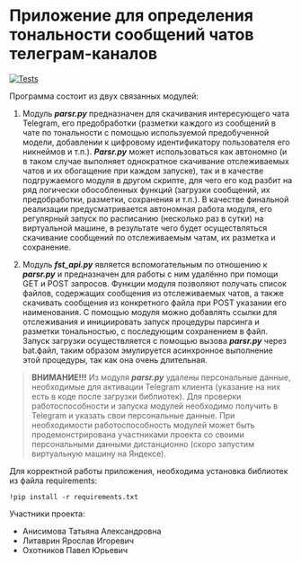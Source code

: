 # Приложение для определения тональности сообщений чатов телеграм-каналов

[![Tests](https://github.com/YaRoLit/Fast-api-app/actions/workflows/python-app.yml/badge.svg)](https://github.com/YaRoLit/Fast-api-app/actions/workflows/python-app.yml)

Программа состоит из двух связанных модулей:

1. Модуль ***parsr.py*** предназначен для скачивания интересующего чата Telegram, его предобработки (разметки каждого из сообщений в чате по тональности с помощью используемой предобученной модели, добавлении к цифровому идентификатору пользователя его никнеймов и т.п.). ***Parsr.py*** может использоваться как автономно (и в таком случае выполняет однократное скачивание отслеживаемых чатов и их обогащение при каждом запуске), так и в качестве подгружаемого модуля в другом скрипте, для чего его код разбит на ряд логически обособленных функций (загрузки сообщений, их предобработки, разметки, сохранения и т.п.). В качестве финальной реализации предусматривается автономная работа модуля, его регулярный запуск по расписанию (несколько раз в сутки) на виртуальной машине, в результате чего будет осуществляться скачивание сообщений по отслеживаемым чатам, их разметка и сохранение.

2. Модуль ***fst_api.py*** является вспомогательным по отношению к ***parsr.py*** и предназначен для работы с ним удалённо при помощи GET и POST запросов. Функции модуля позволяют получать список файлов, содержащих сообщения из отслеживаемых чатов, а также скачивать сообщения из конкретного файла при POST указании его наименования. С помощью модуля можно добавлять ссылки для отслеживания и инициировать запуск процедуры парсинга и разметки тональностью, с последующим сохранением в файл. Запуск загрузки осуществляется с помощью вызова ***parsr.py*** через bat.файл, таким образом эмулируется асинхронное выполнение этой процедуры, так как она очень длительная.

> **ВНИМАНИЕ!!!** Из модуля ***parsr.py*** удалены персональные данные, необходимые для активации Telegram клиента (указание на них есть в коде после загрузки библиотек). Для проверки работоспособности и запуска модулей необходимо получить в Telegram и указать свои персональные данные. При необходимости работоспособность модулей может быть продемонстрирована участниками проекта со своими персональными данными дистанционно (скоро запустим виртуальную машину на Яндексе).

Для корректной работы приложения, необходима установка библиотек из файла requirements:

    !pip install -r requirements.txt

Участники проекта:

- Анисимова Татьяна Александровна
- Литаврин Ярослав Игоревич
- Охотников Павел Юрьевич
